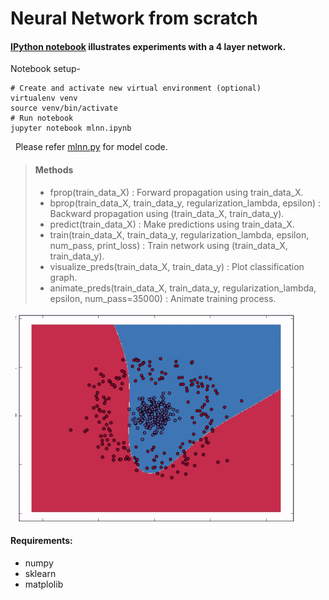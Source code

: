 Neural Network from scratch
===================

#### [IPython notebook](mlnn.ipynb) illustrates experiments with a 4 layer network. 
Notebook setup-
```
# Create and activate new virtual environment (optional)
virtualenv venv
source venv/bin/activate
# Run notebook
jupyter notebook mlnn.ipynb
```  
&nbsp;
Please refer [mlnn.py](mlnn.py) for model code. 
> #### **Methods**
>* fprop(train_data_X) : Forward propagation using train_data_X.
>* bprop(train_data_X, train_data_y, regularization_lambda, epsilon) : Backward propagation using (train_data_X, train_data_y).
> * predict(train_data_X) : Make predictions using train_data_X.
> * train(train_data_X, train_data_y, regularization_lambda, epsilon, num_pass, print_loss) : Train network using  (train_data_X, train_data_y).
> * visualize_preds(train_data_X, train_data_y) : Plot classification graph.
> * animate_preds(train_data_X, train_data_y, regularization_lambda, epsilon, num_pass=35000) : Animate training process.  
 
 &nbsp;
![nn_animate](nn_train.gif)

#### Requirements:
* numpy
* sklearn
* matplolib 
